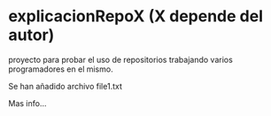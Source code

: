 # explicacionRepoX (X depende del autor)

proyecto para probar el uso de repositorios trabajando varios programadores en el mismo.

Se han añadido archivo file1.txt

Mas info...

